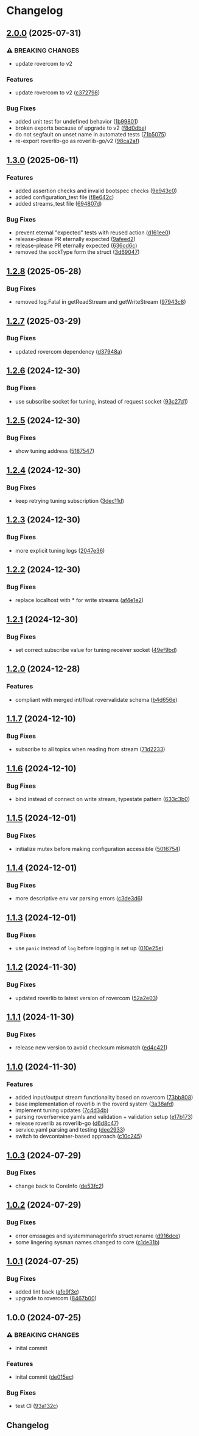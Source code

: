 # Changelog

## [2.0.0](https://github.com/VU-ASE/roverlib-go/compare/v1.3.0...v2.0.0) (2025-07-31)


### ⚠ BREAKING CHANGES

* update rovercom to v2

### Features

* update rovercom to v2 ([c372798](https://github.com/VU-ASE/roverlib-go/commit/c372798a7e888e3705e2c433155728433b0dd4a3))


### Bug Fixes

* added unit test for undefined behavior ([1b99801](https://github.com/VU-ASE/roverlib-go/commit/1b99801b3eb0c23b2aa596c296b047459c531211))
* broken exports because of upgrade to v2 ([f8d0dbe](https://github.com/VU-ASE/roverlib-go/commit/f8d0dbe4ae7bb1566b47f61aa90d20290689dde0))
* do not segfault on unset name in automated tests ([71b5075](https://github.com/VU-ASE/roverlib-go/commit/71b50758452b60f2f1f4459c9552d9e81e1157ab))
* re-export roverlib-go as roverlib-go/v2 ([98ca2af](https://github.com/VU-ASE/roverlib-go/commit/98ca2af1b5e2dffc7dc8276c6a29874789b4074c))

## [1.3.0](https://github.com/VU-ASE/roverlib-go/compare/v1.2.8...v1.3.0) (2025-06-11)


### Features

* added assertion checks and invalid bootspec checks ([9e943c0](https://github.com/VU-ASE/roverlib-go/commit/9e943c098610cf4621c82fa47ad9723faede7dc8))
* added configuration_test file ([f8e642c](https://github.com/VU-ASE/roverlib-go/commit/f8e642ce774576101fbf132b6b76f5cd2a73f10b))
* added streams_test file ([694807d](https://github.com/VU-ASE/roverlib-go/commit/694807d8c1d21bd64921e301985344b7ada4f4c5))


### Bug Fixes

* prevent eternal "expected" tests with reused action ([d161ee0](https://github.com/VU-ASE/roverlib-go/commit/d161ee037681d4f74d325f9f48c2dc6f97c42c6f))
* release-please PR eternally expected ([9afeed2](https://github.com/VU-ASE/roverlib-go/commit/9afeed24df1847cee2ef7141099d340a08d692d3))
* release-please PR eternally expected ([636cd6c](https://github.com/VU-ASE/roverlib-go/commit/636cd6c21b8572b08ac5a8e0e294edb7a2dc31ab))
* removed the sockType form the struct ([3d69047](https://github.com/VU-ASE/roverlib-go/commit/3d690478531db0f60b7cad1feffe4a19b59a72dd))

## [1.2.8](https://github.com/VU-ASE/roverlib-go/compare/v1.2.7...v1.2.8) (2025-05-28)


### Bug Fixes

* removed log.Fatal in getReadStream and getWriteStream ([97943c8](https://github.com/VU-ASE/roverlib-go/commit/97943c8359ef29205a4f3860732ac0677cb5aeeb))

## [1.2.7](https://github.com/VU-ASE/roverlib-go/compare/v1.2.6...v1.2.7) (2025-03-29)


### Bug Fixes

* updated rovercom dependency ([d37948a](https://github.com/VU-ASE/roverlib-go/commit/d37948ad1241c1bc8572e655a49de20a4190a064))

## [1.2.6](https://github.com/VU-ASE/roverlib-go/compare/v1.2.5...v1.2.6) (2024-12-30)


### Bug Fixes

* use subscribe socket for tuning, instead of request socket ([93c27d1](https://github.com/VU-ASE/roverlib-go/commit/93c27d1d4e4275b0b2aa61a3f28bb4e33f3f70d3))

## [1.2.5](https://github.com/VU-ASE/roverlib-go/compare/v1.2.4...v1.2.5) (2024-12-30)


### Bug Fixes

* show tuning address ([5187547](https://github.com/VU-ASE/roverlib-go/commit/5187547785947780c26a51907d2d34532e9ba960))

## [1.2.4](https://github.com/VU-ASE/roverlib-go/compare/v1.2.3...v1.2.4) (2024-12-30)


### Bug Fixes

* keep retrying tuning subscription ([3dec11d](https://github.com/VU-ASE/roverlib-go/commit/3dec11d74cc9a599754b5c87fc12a03711334edf))

## [1.2.3](https://github.com/VU-ASE/roverlib-go/compare/v1.2.2...v1.2.3) (2024-12-30)


### Bug Fixes

* more explicit tuning logs ([2047e36](https://github.com/VU-ASE/roverlib-go/commit/2047e36543c0157a1b26a37e3f7814ef5fa4e169))

## [1.2.2](https://github.com/VU-ASE/roverlib-go/compare/v1.2.1...v1.2.2) (2024-12-30)


### Bug Fixes

* replace localhost with * for write streams ([af4e1e2](https://github.com/VU-ASE/roverlib-go/commit/af4e1e2f44af8123b698fc93f4eb0567913e27ab))

## [1.2.1](https://github.com/VU-ASE/roverlib-go/compare/v1.2.0...v1.2.1) (2024-12-30)


### Bug Fixes

* set correct subscribe value for tuning receiver socket ([49ef9bd](https://github.com/VU-ASE/roverlib-go/commit/49ef9bd7171ad2efbe4b47236aa3d52f73058c9a))

## [1.2.0](https://github.com/VU-ASE/roverlib-go/compare/v1.1.7...v1.2.0) (2024-12-28)


### Features

* compliant with merged int/float rovervalidate schema ([b4d656e](https://github.com/VU-ASE/roverlib-go/commit/b4d656e841cc4b392ff20458a95e568a3ea18a44))

## [1.1.7](https://github.com/VU-ASE/roverlib-go/compare/v1.1.6...v1.1.7) (2024-12-10)


### Bug Fixes

* subscribe to all topics when reading from stream ([71d2233](https://github.com/VU-ASE/roverlib-go/commit/71d22334d64cad573bc746ef1cf79258159b0108))

## [1.1.6](https://github.com/VU-ASE/roverlib-go/compare/v1.1.5...v1.1.6) (2024-12-10)


### Bug Fixes

* bind instead of connect on write stream, typestate pattern ([633c3b0](https://github.com/VU-ASE/roverlib-go/commit/633c3b011fa2d9f4c81c123eaab53cbba10ef659))

## [1.1.5](https://github.com/VU-ASE/roverlib-go/compare/v1.1.4...v1.1.5) (2024-12-01)


### Bug Fixes

* initialize mutex before making configuration accessible ([5016754](https://github.com/VU-ASE/roverlib-go/commit/501675451ac67cba1d7c5edd5969ece25f7932f1))

## [1.1.4](https://github.com/VU-ASE/roverlib-go/compare/v1.1.3...v1.1.4) (2024-12-01)


### Bug Fixes

* more descriptive env var parsing errors ([c3de3d6](https://github.com/VU-ASE/roverlib-go/commit/c3de3d688807cc1eb0affa1fc2a0517bea55b20d))

## [1.1.3](https://github.com/VU-ASE/roverlib-go/compare/v1.1.2...v1.1.3) (2024-12-01)


### Bug Fixes

* use `panic` instead of `log` before logging is set up ([010e25e](https://github.com/VU-ASE/roverlib-go/commit/010e25e27e38b03b287bacaa4b9e570e6c4bf9af))

## [1.1.2](https://github.com/VU-ASE/roverlib-go/compare/v1.1.1...v1.1.2) (2024-11-30)


### Bug Fixes

* updated roverlib to latest version of rovercom ([52a2e03](https://github.com/VU-ASE/roverlib-go/commit/52a2e036e6103aab24dace261a4ec9d2adf79e63))

## [1.1.1](https://github.com/VU-ASE/roverlib-go/compare/v1.1.0...v1.1.1) (2024-11-30)


### Bug Fixes

* release new version to avoid checksum mismatch ([ed4c421](https://github.com/VU-ASE/roverlib-go/commit/ed4c4212e8a5f3c9e93f1307333114b59934b482))

## [1.1.0](https://github.com/VU-ASE/roverlib-go/compare/v1.0.3...v1.1.0) (2024-11-30)


### Features

* added input/output stream functionality based on rovercom ([73bb808](https://github.com/VU-ASE/roverlib-go/commit/73bb808f3c4651121d14daa838988ccef2dc0f67))
* base implementation of roverlib in the roverd system ([3a38afd](https://github.com/VU-ASE/roverlib-go/commit/3a38afde081633febe2828797fe265205739550b))
* implement tuning updates ([7c4d34b](https://github.com/VU-ASE/roverlib-go/commit/7c4d34baed8de8c1245761bcb5968cd1b66e58d0))
* parsing rover/service yamls and validation + validation setup ([e17b173](https://github.com/VU-ASE/roverlib-go/commit/e17b173c9a8dda2c497a8de71411b284e2acf265))
* release roverlib as roverlib-go ([d6d8c47](https://github.com/VU-ASE/roverlib-go/commit/d6d8c47591d89d78772e5a3383632261c013b306))
* service.yaml parsing and testing ([dee2933](https://github.com/VU-ASE/roverlib-go/commit/dee2933c400a9ba7e2d48417b5d286d42fe5b03c))
* switch to devcontainer-based approach ([c10c245](https://github.com/VU-ASE/roverlib-go/commit/c10c2456be6abda30e915aa752715f02363a52f2))

## [1.0.3](https://github.com/VU-ASE/roverlib/compare/v1.0.2...v1.0.3) (2024-07-29)


### Bug Fixes

* change back to CoreInfo ([de53fc2](https://github.com/VU-ASE/roverlib/commit/de53fc2b53db3ecbca577b062b13db4120e7ce0c))

## [1.0.2](https://github.com/VU-ASE/roverlib/compare/v1.0.1...v1.0.2) (2024-07-29)


### Bug Fixes

* error emssages and systemmanagerInfo struct rename ([d916dce](https://github.com/VU-ASE/roverlib/commit/d916dce4fc6ab72c15131bbc2aca23d2b9820f9c))
* some lingering sysman names changed to core ([c1de31b](https://github.com/VU-ASE/roverlib/commit/c1de31b5fac942ad43259633b4f8ccbab54415ca))

## [1.0.1](https://github.com/VU-ASE/roverlib/compare/v1.0.0...v1.0.1) (2024-07-25)


### Bug Fixes

* added lint back ([afe9f3e](https://github.com/VU-ASE/roverlib/commit/afe9f3eaaec824187b9c3bb42336589405d46359))
* upgrade to rovercom ([8467b00](https://github.com/VU-ASE/roverlib/commit/8467b00300db6a4deac7bb6e52615bae13a2a314))

## 1.0.0 (2024-07-25)


### ⚠ BREAKING CHANGES

* inital commit

### Features

* inital commit ([de015ec](https://github.com/VU-ASE/roverlib/commit/de015ec27b9216b78522467289749a8d8f5995da))


### Bug Fixes

* test CI ([93a132c](https://github.com/VU-ASE/roverlib/commit/93a132cde590da475429370a4f8f4332096a63e6))

## Changelog
